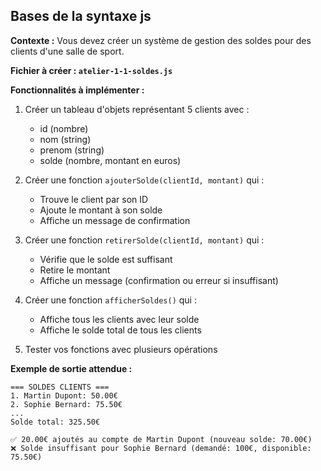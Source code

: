## Bases de la syntaxe js

**Contexte :**
Vous devez créer un système de gestion des soldes pour des clients d'une salle de sport.

**Fichier à créer : `atelier-1-1-soldes.js`**

**Fonctionnalités à implémenter :**

1. Créer un tableau d'objets représentant 5 clients avec :
   - id (nombre)
   - nom (string)
   - prenom (string)
   - solde (nombre, montant en euros)

2. Créer une fonction `ajouterSolde(clientId, montant)` qui :
   - Trouve le client par son ID
   - Ajoute le montant à son solde
   - Affiche un message de confirmation

3. Créer une fonction `retirerSolde(clientId, montant)` qui :
   - Vérifie que le solde est suffisant
   - Retire le montant
   - Affiche un message (confirmation ou erreur si insuffisant)

4. Créer une fonction `afficherSoldes()` qui :
   - Affiche tous les clients avec leur solde
   - Affiche le solde total de tous les clients

5. Tester vos fonctions avec plusieurs opérations

**Exemple de sortie attendue :**
```
=== SOLDES CLIENTS ===
1. Martin Dupont: 50.00€
2. Sophie Bernard: 75.50€
...
Solde total: 325.50€

✅ 20.00€ ajoutés au compte de Martin Dupont (nouveau solde: 70.00€)
❌ Solde insuffisant pour Sophie Bernard (demandé: 100€, disponible: 75.50€)
```
